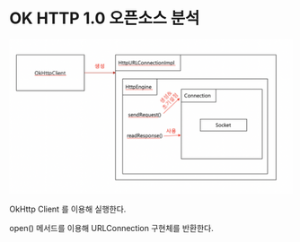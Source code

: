 # OK HTTP 1.0 오픈소스 분석

![OkHttp Architecture](https://github.com/Study-Java-Together/study-http/blob/master/documents/member/homelus/image/okhttp_architecture.png)

OkHttp Client 를 이용해 실행한다.

open() 메서드를 이용해 URLConnection 구현체를 반환한다.
